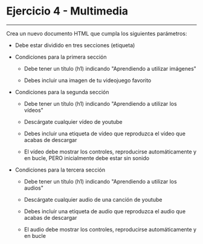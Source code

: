 # Ejercicio 4 - Multimedia
___
Crea un nuevo documento HTML que cumpla los siguientes parámetros:

  - Debe estar dividido en tres secciones (etiqueta)

  - Condiciones para la primera sección

    - Debe tener un título (h1) indicando "Aprendiendo a utilizar imágenes"

    - Debes incluir una imagen de tu videojuego favorito

  - Condiciones para la segunda sección

      - Debe tener un título (h1) indicando "Aprendiendo a utilizar los vídeos"

      - Descárgate cualquier vídeo de youtube

      - Debes incluir una etiqueta de vídeo que reproduzca el vídeo que acabas de descargar

      - El vídeo debe mostrar los controles, reproducirse automáticamente y en bucle, PERO inicialmente debe estar sin sonido

  - Condiciones para la tercera sección

      - Debe tener un título (h1) indicando "Aprendiendo a utilizar los audios"

      - Descárgate cualquier audio de una canción de youtube

      - Debes incluir una etiqueta de audio que reproduzca el audio que acabas de descargar

      - El audio debe mostrar los controles, reproducirse automáticamente y en bucle
